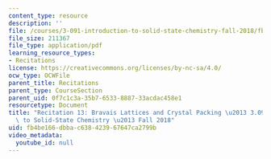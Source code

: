```yaml
---
content_type: resource
description: ''
file: /courses/3-091-introduction-to-solid-state-chemistry-fall-2018/fb4be166dbbac638423967647ca2799b_MIT3_091F18_REC13.pdf
file_size: 211367
file_type: application/pdf
learning_resource_types:
- Recitations
license: https://creativecommons.org/licenses/by-nc-sa/4.0/
ocw_type: OCWFile
parent_title: Recitations
parent_type: CourseSection
parent_uid: 0f7c1c3a-35b7-6533-8887-33acdac458e1
resourcetype: Document
title: "Recitation 13: Bravais Lattices and Crystal Packing \u2013 3.091 Introduction\
  \ to Solid-State Chemistry \u2013 Fall 2018"
uid: fb4be166-dbba-c638-4239-67647ca2799b
video_metadata:
  youtube_id: null
---
```

